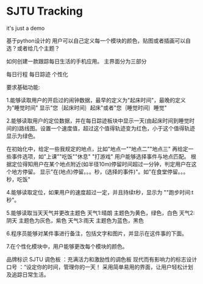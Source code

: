 #  SJTU Tracking
it's just a demo 

基于python设计的 用户可以自己定义每一个模块的颜色，贴图或者插画可以自选？或者给几个主题？

如何创建一款跟踪每日生活的手机应用。 主界面分为三部分

每日行程                 每日踪迹                       个性化

要求基础功能:

1.能够读取用户的开启过的闹钟数据，最早的定义为"起床时间"，最晚的定义为"睡觉时间" 显示"您｛起床时间｝起床"或者"您｛睡觉时间｝睡觉"

2.能够读取用户的定位数据，并在每日踪迹板块中显示一天(由起床时间到睡觉时间的)路线图。设置一个速度值，超过这个值得轨迹变为红色，小于这个值得轨迹显示为绿色。

在初始化中，给定一些我规定的地点，比如"地点一""地点二""地点三" 再给定一些事件选项，如"上课""吃饭""休息" "打游戏" 用户能够选择事件与地点匹配。 根据定位得知用户在某个地点附近(如半径10m)停留时间超过一分钟，判定用户在这个地方停留。 显示"在(地点)停留。。。秒，(选择的事件)"。如"在食堂停留。。。秒，吃饭"

4.能够读取定位，如果用户的速度超过一定，并且持续t秒，显示为 ""跑步时间:t秒"。

5.能够读取当天天气并更改主题色 天气1:晴朗 主题色为黄色，绿色，白色 天气2:阴天 主题色为灰色，紫色 天气3:雨天 主题色为蓝色，黑色

6.程序员能够对某件事进行备注，包括文字和图片，并显示在这件事的下面。

7.在个性化模块中，用户能够更改每个模块的颜色。

品牌标识 SJTU 调色板 ：充满活力和激励性的调色板 现代而有影响力的标志设计 口号 ：“设定你的时间，管理你的一天！ 采用简单易用的界面，让用户轻松计划及追踪日常生活。
